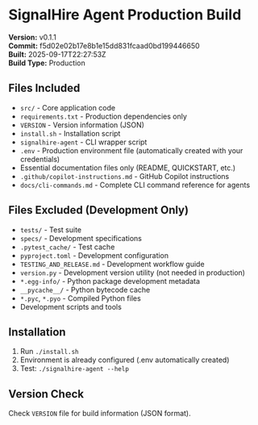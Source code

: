 # SignalHire Agent Production Build

**Version:** v0.1.1  
**Commit:** f5d02e02b17e8b1e15dd831fcaad0bd199446650  
**Built:** 2025-09-17T22:27:53Z  
**Build Type:** Production

## Files Included
- `src/` - Core application code
- `requirements.txt` - Production dependencies only
- `VERSION` - Version information (JSON)
- `install.sh` - Installation script
- `signalhire-agent` - CLI wrapper script
- `.env` - Production environment file (automatically created with your credentials)
- Essential documentation files only (README, QUICKSTART, etc.)
- `.github/copilot-instructions.md` - GitHub Copilot instructions
- `docs/cli-commands.md` - Complete CLI command reference for agents

## Files Excluded (Development Only)
- `tests/` - Test suite
- `specs/` - Development specifications  
- `.pytest_cache/` - Test cache
- `pyproject.toml` - Development configuration
- `TESTING_AND_RELEASE.md` - Development workflow guide
- `version.py` - Development version utility (not needed in production)
- `*.egg-info/` - Python package development metadata
- `__pycache__/` - Python bytecode cache
- `*.pyc`, `*.pyo` - Compiled Python files
- Development scripts and tools

## Installation
1. Run `./install.sh`
2. Environment is already configured (.env automatically created)
3. Test: `./signalhire-agent --help`

## Version Check
Check `VERSION` file for build information (JSON format).
